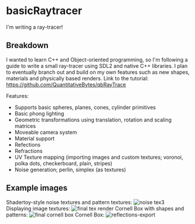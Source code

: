 # basicRaytracer
I'm writing a ray-tracer!

Breakdown 
-
I wanted to learn C++ and Object-oriented programming, so I'm following a guide to write a small ray-tracer using SDL2 and native C++ libraries. 
I plan to eventually branch out and build on my own features such as new shapes, materials and physically based renders. 
Link to the tutorial: https://github.com/QuantitativeBytes/qbRayTrace

Features:
- Supports basic spheres, planes, cones, cylinder primitives
- Basic phong lighting
- Geometric transformations using translation, rotation and scaling matrices
- Moveable camera system
- Material support
- Refections
- Refractions
- UV Texture mapping (importing images and custom textures; voronoi, polka dots, checkerboard, plain, stripes)
- Noise generation; perlin, simplex (as textures)

Example images
-

Shadertoy-style noise textures and pattern textures:
![noise tex3](https://user-images.githubusercontent.com/53636492/153319639-bf3c1f4a-aa51-4ea1-93f5-c6218c58e594.PNG)
Displaying image textures:
![final tex render](https://user-images.githubusercontent.com/53636492/151657150-7bfe58f1-4834-4763-9d07-3f7612fa3060.PNG)
Cornell Box with shapes and patterns:
![final cornell box](https://user-images.githubusercontent.com/53636492/150660611-30e6c056-427b-4da4-a524-93d31a9c85c7.PNG)
Cornell Box:
![reflections-export](https://user-images.githubusercontent.com/53636492/149031954-15a2ffe1-8df9-4b7c-81b8-c6cba5974f8e.png)
